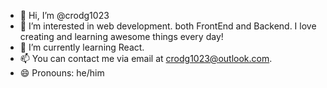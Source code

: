 - 👋 Hi, I’m @crodg1023
- 👀 I’m interested in web development. both FrontEnd and Backend. I love creating and learning awesome things every day!
- 🌱 I’m currently learning React.
- 📫 You can contact me via email at crodg1023@outlook.com.
- 😄 Pronouns: he/him

<!---
crodg1023/crodg1023 is a ✨ special ✨ repository because its `README.md` (this file) appears on your GitHub profile.
You can click the Preview link to take a look at your changes.
--->
